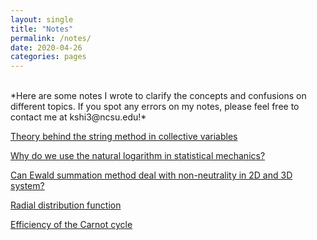 ```yaml
---
layout: single
title: "Notes"
permalink: /notes/
date: 2020-04-26
categories: pages
---
```

<br />
*Here are some notes I wrote to clarify the concepts and confusions on different topics. If you spot any errors on my notes, please feel free to contact me at kshi3@ncsu.edu!*



[Theory behind the string method in collective variables](http://kaihangshi.github.io/assets/docs/smcv.pdf)

[Why do we use the natural logarithm in statistical mechanics?](http://kaihangshi.github.io/assets/docs/loge_in_sm.pdf)

[Can Ewald summation method deal with non-neutrality in 2D and 3D system?](http://kaihangshi.github.io/assets/docs/ewald.pdf)

[Radial distribution function](http://kaihangshi.github.io/assets/docs/rdf.pdf)

[Efficiency of the Carnot cycle](http://kaihangshi.github.io/assets/docs/carnot.pdf)





